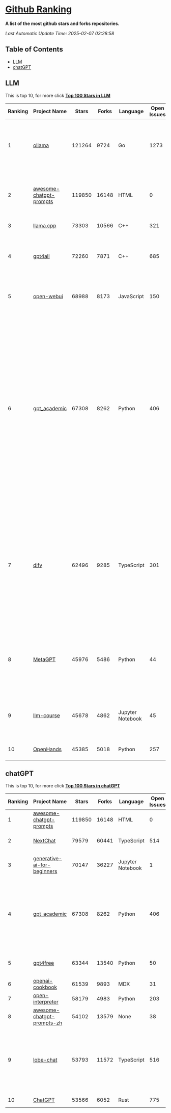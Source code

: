 [Github Ranking](./README.md)
==========

**A list of the most github stars and forks repositories.**

*Last Automatic Update Time: 2025-02-07 03:28:58*

## Table of Contents
 * [LLM](#LLM)
 * [chatGPT](#chatGPT)

## LLM

This is top 10, for more click **[Top 100 Stars in LLM](Top100/LLM.md)**

| Ranking | Project Name | Stars | Forks | Language | Open Issues | Description | Last Commit |
| ------- | ------------ | ----- | ----- | -------- | ----------- | ----------- | ----------- |
| 1 | [ollama](https://github.com/ollama/ollama) | 121264 | 9724 | Go | 1273 | Get up and running with Llama 3.3, DeepSeek-R1, Phi-4, Gemma 2, and other large language models. | 2025-02-07T02:45:09Z |
| 2 | [awesome-chatgpt-prompts](https://github.com/f/awesome-chatgpt-prompts) | 119850 | 16148 | HTML | 0 | This repo includes ChatGPT prompt curation to use ChatGPT and other LLM tools better. | 2025-02-05T00:02:29Z |
| 3 | [llama.cpp](https://github.com/ggerganov/llama.cpp) | 73303 | 10566 | C++ | 321 | LLM inference in C/C++ | 2025-02-06T22:22:42Z |
| 4 | [gpt4all](https://github.com/nomic-ai/gpt4all) | 72260 | 7871 | C++ | 685 | GPT4All: Run Local LLMs on Any Device. Open-source and available for commercial use. | 2025-02-06T23:08:32Z |
| 5 | [open-webui](https://github.com/open-webui/open-webui) | 68988 | 8173 | JavaScript | 150 | User-friendly AI Interface (Supports Ollama, OpenAI API, ...) | 2025-02-06T09:28:34Z |
| 6 | [gpt_academic](https://github.com/binary-husky/gpt_academic) | 67308 | 8262 | Python | 406 | 为GPT/GLM等LLM大语言模型提供实用化交互接口，特别优化论文阅读/润色/写作体验，模块化设计，支持自定义快捷按钮&函数插件，支持Python和C++等项目剖析&自译解功能，PDF/LaTex论文翻译&总结功能，支持并行问询多种LLM模型，支持chatglm3等本地模型。接入通义千问, deepseekcoder, 讯飞星火, 文心一言, llama2, rwkv, claude2, moss等。 | 2025-02-06T17:21:47Z |
| 7 | [dify](https://github.com/langgenius/dify) | 62496 | 9285 | TypeScript | 301 | Dify is an open-source LLM app development platform. Dify's intuitive interface combines AI workflow, RAG pipeline, agent capabilities, model management, observability features and more, letting you quickly go from prototype to production. | 2025-02-07T03:10:20Z |
| 8 | [MetaGPT](https://github.com/geekan/MetaGPT) | 45976 | 5486 | Python | 44 | 🌟 The Multi-Agent Framework: First AI Software Company, Towards Natural Language Programming | 2024-12-18T02:20:32Z |
| 9 | [llm-course](https://github.com/mlabonne/llm-course) | 45678 | 4862 | Jupyter Notebook | 45 | Course to get into Large Language Models (LLMs) with roadmaps and Colab notebooks. | 2025-01-22T22:32:51Z |
| 10 | [OpenHands](https://github.com/All-Hands-AI/OpenHands) | 45385 | 5018 | Python | 257 | 🙌 OpenHands: Code Less, Make More | 2025-02-06T21:38:10Z |


## chatGPT

This is top 10, for more click **[Top 100 Stars in chatGPT](Top100/chatGPT.md)**

| Ranking | Project Name | Stars | Forks | Language | Open Issues | Description | Last Commit |
| ------- | ------------ | ----- | ----- | -------- | ----------- | ----------- | ----------- |
| 1 | [awesome-chatgpt-prompts](https://github.com/f/awesome-chatgpt-prompts) | 119850 | 16148 | HTML | 0 | This repo includes ChatGPT prompt curation to use ChatGPT and other LLM tools better. | 2025-02-05T00:02:29Z |
| 2 | [NextChat](https://github.com/ChatGPTNextWeb/NextChat) | 79579 | 60441 | TypeScript | 514 | ✨ Light and Fast AI Assistant. Support: Web \| iOS \| MacOS \| Android \|  Linux \| Windows | 2025-02-06T10:08:08Z |
| 3 | [generative-ai-for-beginners](https://github.com/microsoft/generative-ai-for-beginners) | 70147 | 36227 | Jupyter Notebook | 1 | 21 Lessons, Get Started Building with Generative AI  🔗 https://microsoft.github.io/generative-ai-for-beginners/ | 2025-02-04T10:26:20Z |
| 4 | [gpt_academic](https://github.com/binary-husky/gpt_academic) | 67308 | 8262 | Python | 406 | 为GPT/GLM等LLM大语言模型提供实用化交互接口，特别优化论文阅读/润色/写作体验，模块化设计，支持自定义快捷按钮&函数插件，支持Python和C++等项目剖析&自译解功能，PDF/LaTex论文翻译&总结功能，支持并行问询多种LLM模型，支持chatglm3等本地模型。接入通义千问, deepseekcoder, 讯飞星火, 文心一言, llama2, rwkv, claude2, moss等。 | 2025-02-06T17:21:47Z |
| 5 | [gpt4free](https://github.com/xtekky/gpt4free) | 63344 | 13540 | Python | 50 | The official gpt4free repository \| various collection of powerful language models \| gpt-4o and deepseek v3 & r1 | 2025-02-05T13:34:02Z |
| 6 | [openai-cookbook](https://github.com/openai/openai-cookbook) | 61539 | 9893 | MDX | 31 | Examples and guides for using the OpenAI API | 2025-02-04T18:27:15Z |
| 7 | [open-interpreter](https://github.com/OpenInterpreter/open-interpreter) | 58179 | 4983 | Python | 203 | A natural language interface for computers | 2025-01-24T13:02:04Z |
| 8 | [awesome-chatgpt-prompts-zh](https://github.com/PlexPt/awesome-chatgpt-prompts-zh) | 54102 | 13579 | None | 38 | ChatGPT 中文调教指南。各种场景使用指南。学习怎么让它听你的话。 | 2025-01-01T08:34:33Z |
| 9 | [lobe-chat](https://github.com/lobehub/lobe-chat) | 53793 | 11572 | TypeScript | 516 | 🤯 Lobe Chat - an open-source, modern-design AI chat framework. Supports Multi AI Providers( OpenAI / Claude 3 / Gemini / Ollama / Qwen /  DeepSeek), Knowledge Base (file upload / knowledge management / RAG ), Multi-Modals (Vision/TTS/Plugins/Artifacts). One-click FREE deployment of your private ChatGPT/ Claude application. | 2025-02-07T02:45:04Z |
| 10 | [ChatGPT](https://github.com/lencx/ChatGPT) | 53566 | 6052 | Rust | 775 | 🔮 ChatGPT Desktop Application (Mac, Windows and Linux) | 2024-08-29T17:58:11Z |

